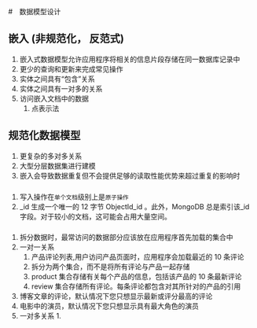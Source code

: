 #　数据模型设计

## 嵌入 (非规范化， 反范式)

1. 嵌入式数据模型允许应用程序将相关的信息片段存储在同一数据库记录中
2. 更少的查询和更新来完成常见操作
3. 实体之间具有“包含”关系
4. 实体之间具有一对多的关系
5. 访问嵌入文档中的数据
   1. 点表示法

## 规范化数据模型

1. 更复杂的多对多关系
2. 大型分层数据集进行建模
3. 嵌入会导致数据重复但不会提供足够的读取性能优势来超过重复的影响时

###

1. 写入操作在`单个文档`级别上是`原子操作`
2. \_id 生成一个唯一的 12 字节 ObjectId_id 。此外，MongoDB 总是索引该\_id 字段。对于较小的文档，这可能会占用大量空间。

###

1. 拆分数据时，最常访问的数据部分应该放在应用程序首先加载的集合中
2. 一对一关系
   1. 产品评论列表,用户访问产品页面时，应用程序会加载最近的 10 条评论
   2. 拆分为两个集合，而不是将所有评论与产品一起存储
   3. product 集合存储有关每个产品的信息，包括该产品的 10 条最新评论
   4. review 集合存储所有评论。每条评论都包含对其所针对的产品的引用
3. 博客文章的评论，默认情况下您只想显示最新或评分最高的评论
4. 电影中的演员，默认情况下您只想显示具有最大角色的演员
5. 一对多关系 
   1. 
